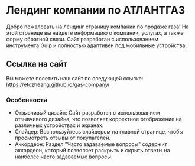# Лендинг компании по АТЛАНТГАЗ

Добро пожаловать на лендинг страницу компании по продаже газа! На этой странице вы найдете информацию о компании, услугах, а также форму обратной связи. Сайт разработан с использованием инструмента Gulp и полностью адаптивен под мобильные устройства.

## Ссылка на сайт

Вы можете посетить наш сайт по следующей ссылке: https://etozheang.github.io/gas-company/

### Особенности

- Отзывчивый дизайн: Сайт разработан с использованием отзывчивого дизайна, что позволяет корректное отображение на различных устройствах и экранах.
- Слайдер: Воспользуйтесь слайдером на главной странице, чтобы просмотреть отзывы от покупателей.
- Аккордеон: Раздел "Часто задаваемые вопросы" содержит аккордеон, который позволяет раскрыть и скрыть ответы на наиболее часто задаваемые вопросы.
